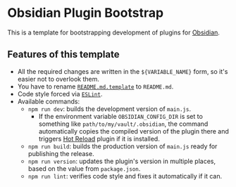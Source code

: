 # Obsidian Plugin Bootstrap

This is a template for bootstrapping development of plugins for [Obsidian](https://obsidian.md/).

## Features of this template

- All the required changes are written in the `${VARIABLE_NAME}` form, so it's easier not to overlook them.
- You have to rename [`README.md.template`](./README.md.template) to `README.md`.
- Code style forced via [`ESLint`](https://eslint.org/).
- Available commands:
  - `npm run dev`: builds the development version of `main.js`.
    - If the environment variable `OBSIDIAN_CONFIG_DIR` is set to something like `path/to/my/vault/.obsidian`, the command automatically copies the compiled version of the plugin there and triggers [Hot Reload](https://github.com/pjeby/hot-reload) plugin if it is installed.
  - `npm run build`: builds the production version of `main.js` ready for publishing the release.
  - `npm run version`: updates the plugin's version in multiple places, based on the value from `package.json`.
  - `npm run lint`: verifies code style and fixes it automatically if it can.
